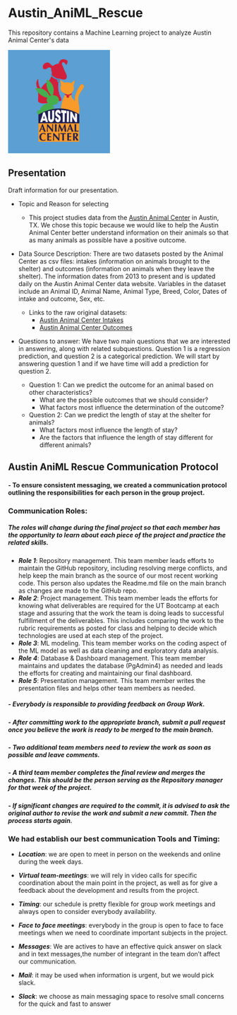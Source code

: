 # Austin_AniML_Rescue
This repository contains a Machine Learning project to analyze Austin Animal Center's data

![AAC_graphic](https://github.com/ilaha/Austin_AniML_Rescue/blob/main/Images/AAC_graphic.PNG)



## Presentation
Draft information for our presentation.

- Topic and Reason for selecting 
  - This project studies data from the [Austin Animal Center](http://www.austintexas.gov/content/austin-animal-center) in Austin, TX. We chose this topic because we would like to help the Austin Animal Center better understand information on their animals so that as many animals as possible have a positive outcome.

- Data Source Description: There are two datasets posted by the Animal Center as csv files: intakes (information on animals brought to the shelter) and outcomes (information on animals when they leave the shelter). The information dates from 2013 to present and is updated daily on the Austin Animal Center data website. Variables in the dataset include an Animal ID, Animal Name, Animal Type, Breed, Color, Dates of intake and outcome, Sex, etc. 
  - Links to the raw original datasets:
    - [Austin Animal Center Intakes](https://data.austintexas.gov/Health-and-Community-Services/Austin-Animal-Center-Intakes/wter-evkm)
    - [Austin Animal Center Outcomes](https://data.austintexas.gov/Health-and-Community-Services/Austin-Animal-Center-Outcomes/9t4d-g238)

- Questions to answer: We have two main questions that we are interested in answering, along with related subquestions. Question 1 is a regression prediction, and question 2 is a categorical prediction. We will start by answering question 1 and if we have time will add a prediction for question 2.
  - Question 1: Can we predict the outcome for an animal based on other characteristics?
    - What are the possible outcomes that we should consider?
    - What factors most influence the determination of the outcome?
  - Question 2: Can we predict the length of stay at the shelter for animals?
    - What factors most influence the length of stay?
    - Are the factors that influence the length of stay different for different animals?

  
## Austin AniML Rescue Communication Protocol

#### - To ensure consistent messaging, we created a communication protocol outlining the responsibilities for each person in the group project.

### Communication Roles:

##### The roles will change during the final project so that each member has the opportunity to learn about each piece of the project and practice the related skills.

 - ***Role 1***: Repository management. This team member leads efforts to maintain the GitHub repository, including resolving merge conflicts, and help keep the main branch as the source of our most recent working code. This person also updates the Readme.md file on the main branch as changes are made to the GitHub repo.
 - ***Role 2***: Project management. This team member leads the efforts for knowing what deliverables are required for the UT Bootcamp at each stage and assuring that the work the team is doing leads to successful fulfillment of the deliverables. This includes comparing the work to the rubric requirements as posted for class and helping to decide which technologies are used at each step of the project.
 - ***Role 3***: ML modeling. This team member works on the coding aspect of the ML model as well as data cleaning and exploratory data analysis.
 - ***Role 4***: Database & Dashboard management. This team member maintains and updates the database (PgAdmin4) as needed and leads the efforts for creating and maintaining our final dashboard.
 - ***Role 5***: Presentation management. This team member writes the presentation files and helps other team members as needed.

##### - _Everybody is responsible to providing feedback on Group Work._
##### - _After committing work to the appropriate branch, submit a pull request once you believe the work is ready to be merged to the main branch._
##### - _Two additional team members need to review the work as soon as possible and leave comments._
##### - _A third team member completes the final review and merges the changes. This should be the person serving as the Repository manager for that week of the project._
##### - _If significant changes are required to the commit, it is advised to ask the original author to revise the work and submit a new commit. Then the process starts again._


### We had establish our best communication Tools and Timing:

- ***Location***: we are open to meet in person on the weekends and online during the week days.

 - ***Virtual team-meetings***: we will rely in video calls for specific coordination about the main point in the project, as well as for give a feedback about the development and results from the project.
     
- ***Timing***: our schedule is pretty flexible for group work meetings and always open to consider everybody availability.

- ***Face to face meetings***: everybody in the group is open to face to face meetings when we need to coordinate important subjects in the project.

- ***Messages***: We are actives to have an effective quick answer on slack and in text messages,the number of integrant in the team don’t affect our communication.

- ***Mail***: it may be used when information is urgent, but we would pick slack.

- ***Slack***: we choose as main messaging space to resolve small concerns for the quick and fast to answer 
